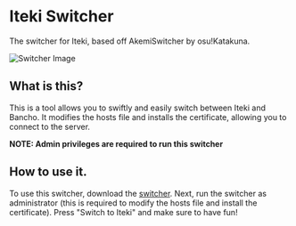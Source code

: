 # Iteki Switcher
The switcher for Iteki, based off AkemiSwitcher by osu!Katakuna.

![Switcher Image](https://i.imgur.com/Lsq1Bkv.png)

## What is this?
This is a tool allows you to swiftly and easily switch between Iteki and Bancho. It modifies the hosts file and installs the certificate, allowing you to connect to the server.

**NOTE: Admin privileges are required to run this switcher**

## How to use it.
To use this switcher, download the [switcher](http://switcher.iteki.pw/download).
Next, run the switcher as administrator (this is required to modify the hosts file and install the certificate).
Press "Switch to Iteki" and make sure to have fun!